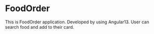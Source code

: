 # FoodOrder

This is FoodOrder application. Developed by using Angular13.
User can search food and add to their card.
